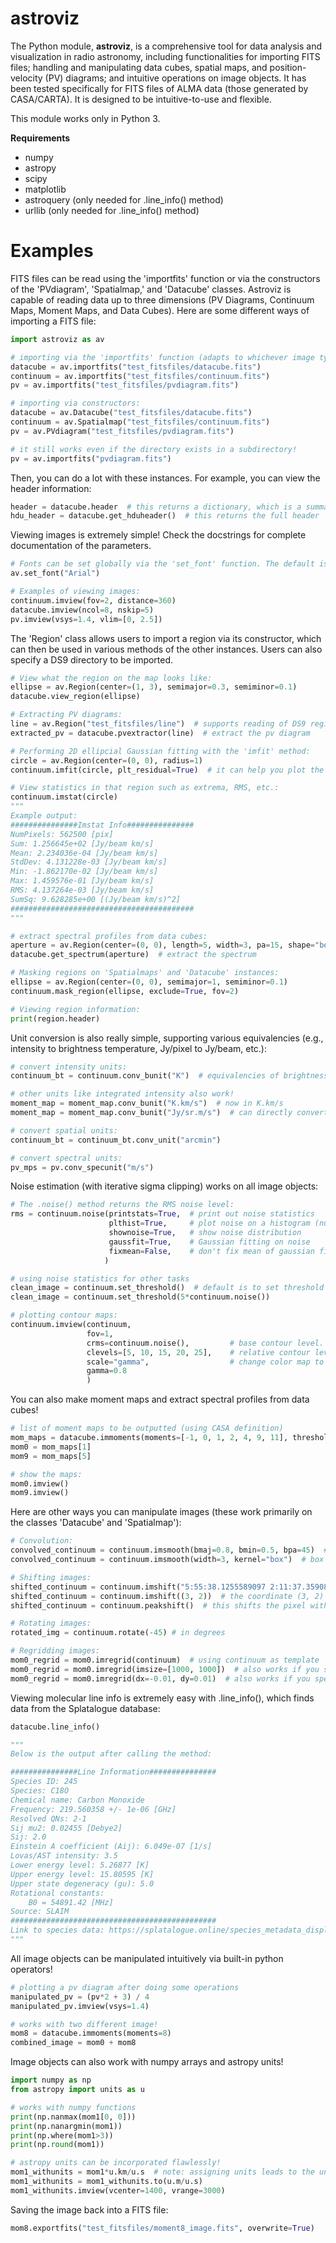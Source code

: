 # astroviz
The Python module, **astroviz**, is a comprehensive tool for data analysis and visualization in radio astronomy, including functionalities for importing FITS files; handling and manipulating data cubes, spatial maps, and position-velocity (PV) diagrams; and intuitive operations on image objects. It has been tested specifically for FITS files of ALMA data (those generated by CASA/CARTA). It is designed to be intuitive-to-use and flexible.

This module works only in Python 3.

**Requirements** 
* numpy
* astropy
* scipy
* matplotlib
* astroquery (only needed for .line_info() method)
* urllib (only needed for .line_info() method)
  
# Examples
FITS files can be read using the 'importfits' function or via the constructors of the 'PVdiagram', 'Spatialmap,' and 'Datacube' classes. Astroviz is capable of reading data up to three dimensions (PV Diagrams, Continuum Maps, Moment Maps, and Data Cubes). Here are some different ways of importing a FITS file:
```python
import astroviz as av

# importing via the 'importfits' function (adapts to whichever image type the FITS file contains):
datacube = av.importfits("test_fitsfiles/datacube.fits")
continuum = av.importfits("test_fitsfiles/continuum.fits")
pv = av.importfits("test_fitsfiles/pvdiagram.fits")

# importing via constructors:
datacube = av.Datacube("test_fitsfiles/datacube.fits")
continuum = av.Spatialmap("test_fitsfiles/continuum.fits")
pv = av.PVdiagram("test_fitsfiles/pvdiagram.fits")

# it still works even if the directory exists in a subdirectory! 
pv = av.importfits("pvdiagram.fits")
```

Then, you can do a lot with these instances. For example, you can view the header information:
```python
header = datacube.header  # this returns a dictionary, which is a summary of the full header
hdu_header = datacube.get_hduheader()  # this returns the full header
```

Viewing images is extremely simple! Check the docstrings for complete documentation of the parameters.
```python
# Fonts can be set globally via the 'set_font' function. The default is Times New Roman.
av.set_font("Arial")

# Examples of viewing images:
continuum.imview(fov=2, distance=360)
datacube.imview(ncol=8, nskip=5)
pv.imview(vsys=1.4, vlim=[0, 2.5])
```

The 'Region' class allows users to import a region via its constructor, which can then be used in various methods of the other instances. Users can also specify a DS9 directory to be imported.
```python
# View what the region on the map looks like:
ellipse = av.Region(center=(1, 3), semimajor=0.3, semiminor=0.1)
datacube.view_region(ellipse)

# Extracting PV diagrams:
line = av.Region("test_fitsfiles/line")  # supports reading of DS9 regions.
extracted_pv = datacube.pvextractor(line)  # extract the pv diagram

# Performing 2D ellipcial Gaussian fitting with the 'imfit' method:
circle = av.Region(center=(0, 0), radius=1)
continuum.imfit(circle, plt_residual=True)  # it can help you plot the residual!

# View statistics in that region such as extrema, RMS, etc.:
continuum.imstat(circle)
"""
Example output:
###############Imstat Info###############
NumPixels: 562500 [pix]
Sum: 1.256645e+02 [Jy/beam km/s]
Mean: 2.234036e-04 [Jy/beam km/s]
StdDev: 4.131228e-03 [Jy/beam km/s]
Min: -1.862170e-02 [Jy/beam km/s]
Max: 1.459576e-01 [Jy/beam km/s]
RMS: 4.137264e-03 [Jy/beam km/s]
SumSq: 9.628285e+00 [(Jy/beam km/s)^2]
#########################################
"""

# extract spectral profiles from data cubes:
aperture = av.Region(center=(0, 0), length=5, width=3, pa=15, shape="box")  # create a box
datacube.get_spectrum(aperture)  # extract the spectrum

# Masking regions on 'Spatialmaps' and 'Datacube' instances:
ellipse = av.Region(center=(0, 0), semimajor=1, semiminor=0.1)
continuum.mask_region(ellipse, exclude=True, fov=2)

# Viewing region information:
print(region.header)
```

Unit conversion is also really simple, supporting various equivalencies (e.g., intensity to brightness temperature, Jy/pixel to Jy/beam, etc.):
```python
# convert intensity units:
continuum_bt = continuum.conv_bunit("K")  # equivalencies of brightness temperature/pixel/beam is supported!

# other units like integrated intensity also work!
moment_map = moment_map.conv_bunit("K.km/s")  # now in K.km/s
moment_map = moment_map.conv_bunit("Jy/sr.m/s")  # can directly convert as long as the units are equivalent!

# convert spatial units:
continuum_bt = continuum_bt.conv_unit("arcmin")

# convert spectral units:
pv_mps = pv.conv_specunit("m/s")
```

Noise estimation (with iterative sigma clipping) works on all image objects:
```python
# The .noise() method returns the RMS noise level:
rms = continuum.noise(printstats=True,  # print out noise statistics
                      plthist=True,     # plot noise on a histogram (number of pixels VS intensity)
                      shownoise=True,   # show noise distribution
                      gaussfit=True,    # Gaussian fitting on noise
                      fixmean=False,    # don't fix mean of gaussian fitting to 0.
                     )

# using noise statistics for other tasks
clean_image = continuum.set_threshold()  # default is to set threshold to 3 sigma
clean_image = continuum.set_threshold(5*continuum.noise())

# plotting contour maps:
continuum.imview(continuum,
                 fov=1, 
                 crms=continuum.noise(),         # base contour level. Default (None) is also the noise estimated from contour map.
                 clevels=[5, 10, 15, 20, 25],    # relative contour levels
                 scale="gamma",                  # change color map to gamma scale
                 gamma=0.8
                 )
```

You can also make moment maps and extract spectral profiles from data cubes!
```python
# list of moment maps to be outputted (using CASA definition)
mom_maps = datacube.immoments(moments=[-1, 0, 1, 2, 4, 9, 11], threshold=3*datacube.noise())  # returns a list
mom0 = mom_maps[1]
mom9 = mom_maps[5]

# show the maps:
mom0.imview()
mom9.imview()
```

Here are other ways you can manipulate images (these work primarily on the classes 'Datacube' and 'Spatialmap'):
```python
# Convolution:
convolved_continuum = continuum.imsmooth(bmaj=0.8, bmin=0.5, bpa=45)  # elliptical Gaussian convolution
convolved_continuum = continuum.imsmooth(width=3, kernel="box")  # box convolution

# Shifting images:
shifted_continuum = continuum.imshift("5:55:38.1255589097 2:11:37.3590883560") # This coordinate is now (0, 0)
shifted_continuum = continuum.imshift((3, 2))  # the coordinate (3, 2) is now (0, 0)
shifted_continuum = continuum.peakshift()  # this shifts the pixel with the maximum value to the center

# Rotating images:
rotated_img = continuum.rotate(-45) # in degrees

# Regridding images:
mom0_regrid = mom0.imregrid(continuum)  # using continuum as template
mom0_regrid = mom0.imregrid(imsize=[1000, 1000])  # also works if you specify image size
mom0_regrid = mom0.imregrid(dx=-0.01, dy=0.01)  # also works if you specify cell size
```

Viewing molecular line info is extremely easy with .line_info(), which finds data from the Splatalogue database:
```python
datacube.line_info()

"""
Below is the output after calling the method:

###############Line Information###############
Species ID: 245
Species: C18O
Chemical name: Carbon Monoxide
Frequency: 219.560358 +/- 1e-06 [GHz]
Resolved QNs: 2-1
Sij mu2: 0.02455 [Debye2]
Sij: 2.0
Einstein A coefficient (Aij): 6.049e-07 [1/s]
Lovas/AST intensity: 3.5
Lower energy level: 5.26877 [K]
Upper energy level: 15.80595 [K]
Upper state degeneracy (gu): 5.0
Rotational constants:
    B0 = 54891.42 [MHz]
Source: SLAIM
##############################################
Link to species data: https://splatalogue.online/species_metadata_displayer.php?species_id=245 
"""
```

All image objects can be manipulated intuitively via built-in python operators!
```python
# plotting a pv diagram after doing some operations
manipulated_pv = (pv*2 + 3) / 4
manipulated_pv.imview(vsys=1.4)

# works with two different image!
mom8 = datacube.immoments(moments=8)
combined_image = mom0 + mom8
```

Image objects can also work with numpy arrays and astropy units!
```python
import numpy as np
from astropy import units as u

# works with numpy functions
print(np.nanmax(mom1[0, 0]))
print(np.nanargmin(mom1))
print(np.where(mom1>3))
print(np.round(mom1))

# astropy units can be incorporated flawlessly!
mom1_withunits = mom1*u.km/u.s  # note: assigning units leads to the unit in the image header being overwritten
mom1_withunits = mom1_withunits.to(u.m/u.s)
mom1_withunits.imview(vcenter=1400, vrange=3000)
```

Saving the image back into a FITS file:
```python
mom8.exportfits("test_fitsfiles/moment8_image.fits", overwrite=True)
```
